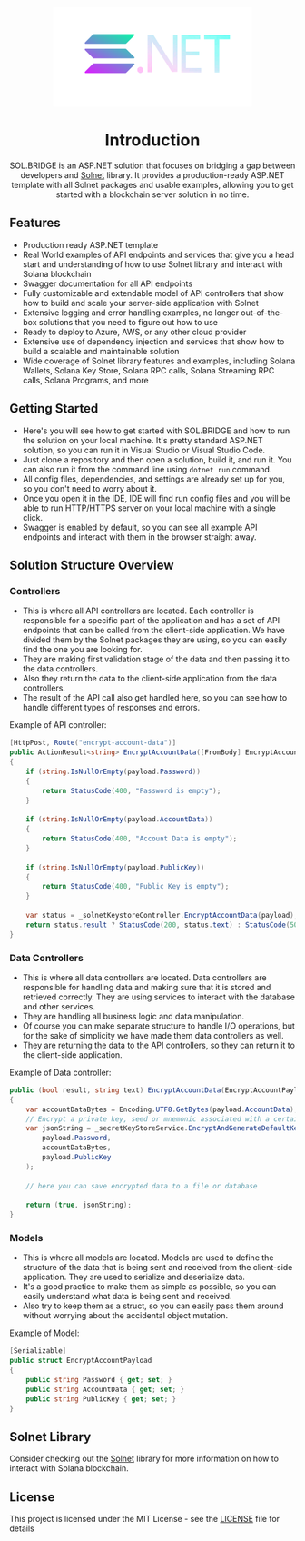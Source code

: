 <p align="center">
    <img src="https://raw.githubusercontent.com/bmresearch/Solnet/master/assets/icon.png" margin="auto" height="175"/>
</p>

<div style="text-align:center">

<p>

# Introduction

SOL.BRIDGE is an ASP.NET solution that focuses on bridging a gap between developers and [Solnet](https://github.com/bmresearch/Solnet) library. It provides a production-ready ASP.NET template with all Solnet packages and usable examples, allowing you to get started with a blockchain server solution in no time.

</p>

</div>

## Features
- Production ready ASP.NET template
- Real World examples of API endpoints and services that give you a head start and understanding of how to use Solnet library and interact with Solana blockchain
- Swagger documentation for all API endpoints
- Fully customizable and extendable model of API controllers that show how to build and scale your server-side application with Solnet
- Extensive logging and error handling examples, no longer out-of-the-box solutions that you need to figure out how to use
- Ready to deploy to Azure, AWS, or any other cloud provider
- Extensive use of dependency injection and services that show how to build a scalable and maintainable solution
- Wide coverage of Solnet library features and examples, including Solana Wallets, Solana Key Store, Solana RPC calls, Solana Streaming RPC calls, Solana Programs, and more

## Getting Started

- Here's you will see how to get started with SOL.BRIDGE and how to run the solution on your local machine.
It's pretty standard ASP.NET solution, so you can run it in Visual Studio or Visual Studio Code.
- Just clone a repository and then open a solution, build it, and run it. You can also run it from the command line using `dotnet run` command.
- All config files, dependencies, and settings are already set up for you, so you don't need to worry about it.
- Once you open it in the IDE, IDE will find run config files and you will be able to run HTTP/HTTPS server on your local machine with a single click.
- Swagger is enabled by default, so you can see all example API endpoints and interact with them in the browser straight away.

## Solution Structure Overview

### Controllers

- This is where all API controllers are located. Each controller is responsible for a specific part of the application and has a set of API endpoints that can be called from the client-side application.
We have divided them by the Solnet packages they are using, so you can easily find the one you are looking for.
- They are making first validation stage of the data and then passing it to the data controllers.
- Also they return the data to the client-side application from the data controllers.
- The result of the API call also get handled here, so you can see how to handle different types of responses and errors.

Example of API controller:

```c#
[HttpPost, Route("encrypt-account-data")]
public ActionResult<string> EncryptAccountData([FromBody] EncryptAccountPayload payload)
{
    if (string.IsNullOrEmpty(payload.Password))
    {
        return StatusCode(400, "Password is empty");
    }

    if (string.IsNullOrEmpty(payload.AccountData))
    {
        return StatusCode(400, "Account Data is empty");
    }

    if (string.IsNullOrEmpty(payload.PublicKey))
    {
        return StatusCode(400, "Public Key is empty");
    }

    var status = _solnetKeystoreController.EncryptAccountData(payload);
    return status.result ? StatusCode(200, status.text) : StatusCode(500, status.text);
}
```

### Data Controllers

- This is where all data controllers are located. Data controllers are responsible for handling data and making sure that it is stored and retrieved correctly. They are using services to interact with the database and other services.
- They are handling all business logic and data manipulation.
- Of course you can make separate structure to handle I/O operations, but for the sake of simplicity we have made them data controllers as well.
- They are returning the data to the API controllers, so they can return it to the client-side application.

Example of Data controller:

```c#
public (bool result, string text) EncryptAccountData(EncryptAccountPayload payload)
{
    var accountDataBytes = Encoding.UTF8.GetBytes(payload.AccountData);
    // Encrypt a private key, seed or mnemonic associated with a certain address
    var jsonString = _secretKeyStoreService.EncryptAndGenerateDefaultKeyStoreAsJson(
        payload.Password,
        accountDataBytes,
        payload.PublicKey
    );

    // here you can save encrypted data to a file or database

    return (true, jsonString);
}
```

### Models

- This is where all models are located. Models are used to define the structure of the data that is being sent and received from the client-side application. They are used to serialize and deserialize data.
- It's a good practice to make them as simple as possible, so you can easily understand what data is being sent and received.
- Also try to keep them as a struct, so you can easily pass them around without worrying about the accidental object mutation.

Example of Model:

```c#
[Serializable]
public struct EncryptAccountPayload
{
    public string Password { get; set; }
    public string AccountData { get; set; }
    public string PublicKey { get; set; }
}
```

## Solnet Library

Consider checking out the [Solnet](https://github.com/bmresearch/Solnet) library for more information on how to interact with Solana blockchain.

## License

This project is licensed under the MIT License - see the [LICENSE](https://github.com/bmresearch/Solnet/blob/master/LICENSE) file for details